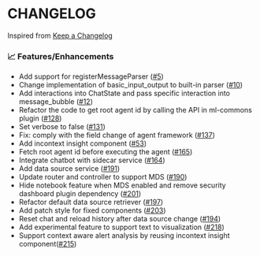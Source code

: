 # CHANGELOG

Inspired from [Keep a Changelog](https://keepachangelog.com/en/1.0.0/)

### 📈 Features/Enhancements

- Add support for registerMessageParser ([#5](https://github.com/opensearch-project/dashboards-assistant/pull/5))
- Change implementation of basic_input_output to built-in parser ([#10](https://github.com/opensearch-project/dashboards-assistant/pull/10))
- Add interactions into ChatState and pass specific interaction into message_bubble ([#12](https://github.com/opensearch-project/dashboards-assistant/pull/12))
- Refactor the code to get root agent id by calling the API in ml-commons plugin ([#128](https://github.com/opensearch-project/dashboards-assistant/pull/128))
- Set verbose to false ([#131](https://github.com/opensearch-project/dashboards-assistant/pull/131))
- Fix: comply with the field change of agent framework ([#137](https://github.com/opensearch-project/dashboards-assistant/pull/137))
- Add incontext insight component ([#53](https://github.com/opensearch-project/dashboards-assistant/pull/53))
- Fetch root agent id before executing the agent ([#165](https://github.com/opensearch-project/dashboards-assistant/pull/165))
- Integrate chatbot with sidecar service ([#164](https://github.com/opensearch-project/dashboards-assistant/pull/164))
- Add data source service ([#191](https://github.com/opensearch-project/dashboards-assistant/pull/191))
- Update router and controller to support MDS ([#190](https://github.com/opensearch-project/dashboards-assistant/pull/190))
- Hide notebook feature when MDS enabled and remove security dashboard plugin dependency ([#201](https://github.com/opensearch-project/dashboards-assistant/pull/201))
- Refactor default data source retriever ([#197](https://github.com/opensearch-project/dashboards-assistant/pull/197))
- Add patch style for fixed components ([#203](https://github.com/opensearch-project/dashboards-assistant/pull/203))
- Reset chat and reload history after data source change ([#194](https://github.com/opensearch-project/dashboards-assistant/pull/194))
- Add experimental feature to support text to visualization ([#218](https://github.com/opensearch-project/dashboards-assistant/pull/218))
- Support context aware alert analysis by reusing incontext insight component([#215](https://github.com/opensearch-project/dashboards-assistant/pull/215))
